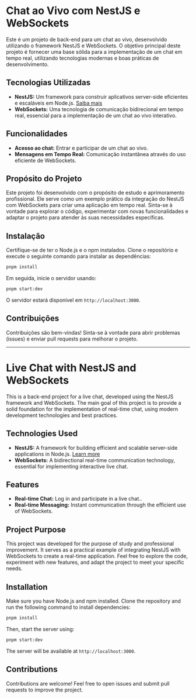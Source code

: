# Chat ao Vivo com NestJS e WebSockets

Este é um projeto de back-end para um chat ao vivo, desenvolvido utilizando o framework NestJS e WebSockets. O objetivo principal deste projeto é fornecer uma base sólida para a implementação de um chat em tempo real, utilizando tecnologias modernas e boas práticas de desenvolvimento.

## Tecnologias Utilizadas

- **NestJS:** Um framework para construir aplicativos server-side eficientes e escaláveis em Node.js. [Saiba mais](https://nestjs.com/)
- **WebSockets:** Uma tecnologia de comunicação bidirecional em tempo real, essencial para a implementação de um chat ao vivo interativo.

## Funcionalidades

- **Acesso ao chat:** Entrar e participar de um chat ao vivo.
- **Mensagens em Tempo Real:** Comunicação instantânea através do uso eficiente de WebSockets.

## Propósito do Projeto

Este projeto foi desenvolvido com o propósito de estudo e aprimoramento profissional. Ele serve como um exemplo prático da integração do NestJS com WebSockets para criar uma aplicação em tempo real. Sinta-se à vontade para explorar o código, experimentar com novas funcionalidades e adaptar o projeto para atender às suas necessidades específicas.

## Instalação

Certifique-se de ter o Node.js e o npm instalados. Clone o repositório e execute o seguinte comando para instalar as dependências:

```bash
pnpm install
```

Em seguida, inicie o servidor usando:

```bash
pnpm start:dev
```

O servidor estará disponível em `http://localhost:3000`.

## Contribuições

Contribuições são bem-vindas! Sinta-se à vontade para abrir problemas (issues) e enviar pull requests para melhorar o projeto.

---

# Live Chat with NestJS and WebSockets

This is a back-end project for a live chat, developed using the NestJS framework and WebSockets. The main goal of this project is to provide a solid foundation for the implementation of real-time chat, using modern development technologies and best practices.

## Technologies Used

- **NestJS:** A framework for building efficient and scalable server-side applications in Node.js. [Learn more](https://nestjs.com/)
- **WebSockets:** A bidirectional real-time communication technology, essential for implementing interactive live chat.

## Features

- **Real-time Chat:** Log in and participate in a live chat..
- **Real-time Messaging:** Instant communication through the efficient use of WebSockets.

## Project Purpose

This project was developed for the purpose of study and professional improvement. It serves as a practical example of integrating NestJS with WebSockets to create a real-time application. Feel free to explore the code, experiment with new features, and adapt the project to meet your specific needs.

## Installation

Make sure you have Node.js and npm installed. Clone the repository and run the following command to install dependencies:

```bash
pnpm install
```

Then, start the server using:

```bash
pnpm start:dev
```

The server will be available at `http://localhost:3000`.

## Contributions

Contributions are welcome! Feel free to open issues and submit pull requests to improve the project.
